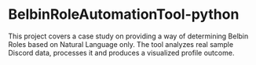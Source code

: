 # BelbinRoleAutomationTool-python
 
This project covers a case study on providing a way of determining Belbin Roles based on Natural Language only. The tool analyzes real sample Discord data, processes it and produces a visualized profile outcome. 
